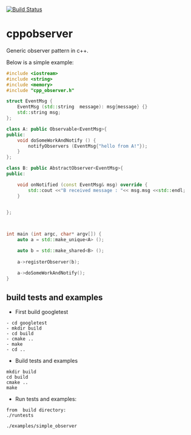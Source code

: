 [![Build Status](https://travis-ci.org/alext234/cppobserver.svg?branch=master)](https://travis-ci.org/alext234/cppobserver)

# cppobserver
Generic observer pattern in c++.


Below is a simple example:

```c++
#include <iostream>
#include <string>
#include <memory>
#include "cpp_observer.h"

struct EventMsg {
    EventMsg (std::string  message): msg{message} {}
    std::string msg;
};

class A: public Observable<EventMsg>{
public:
    void doSomeWorkAndNotify () {
        notifyObservers (EventMsg{"hello from A!"});        
    }
};

class B: public AbstractObserver<EventMsg>{
public:    

    void onNotified (const EventMsg& msg) override {
        std::cout <<"B received message : "<< msg.msg <<std::endl;
    }

    
};



int main (int argc, char* argv[]) {
    auto a = std::make_unique<A> ();

    auto b = std::make_shared<B> ();
    
    a->registerObserver(b);

    a->doSomeWorkAndNotify();
}
```



## build tests and examples
- First build googletest
```
- cd googletest
- mkdir build
- cd build
- cmake ..
- make
- cd ..
```
- Build tests and examples 
```
mkdir build
cd build
cmake ..
make
```

- Run tests and examples:

```
from  build directory:
./runtests

./examples/simple_observer 
```
